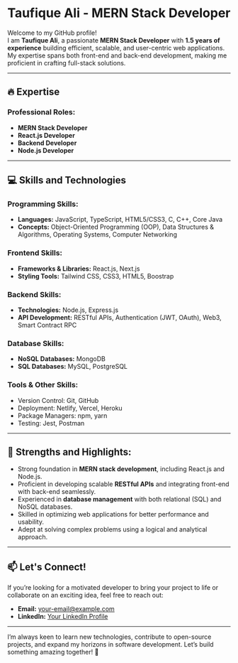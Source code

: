 # Taufique Ali - MERN Stack Developer

Welcome to my GitHub profile!  
I am **Taufique Ali**, a passionate **MERN Stack Developer** with **1.5 years of experience** building efficient, scalable, and user-centric web applications. My expertise spans both front-end and back-end development, making me proficient in crafting full-stack solutions.

---

## 🔥 Expertise

### Professional Roles:
- **MERN Stack Developer**  
- **React.js Developer**  
- **Backend Developer**  
- **Node.js Developer**

---

## 💻 Skills and Technologies

### Programming Skills:
- **Languages:** JavaScript, TypeScript, HTML5/CSS3, C, C++, Core Java
- **Concepts:** Object-Oriented Programming (OOP), Data Structures & Algorithms, Operating Systems, Computer Networking

### Frontend Skills:
- **Frameworks & Libraries:** React.js, Next.js  
- **Styling Tools:** Tailwind CSS, CSS3, HTML5, Boostrap  

### Backend Skills:
- **Technologies:** Node.js, Express.js
- **API Development:** RESTful APIs, Authentication (JWT, OAuth), Web3, Smart Contract RPC 

### Database Skills:
- **NoSQL Databases:** MongoDB  
- **SQL Databases:** MySQL, PostgreSQL  

### Tools & Other Skills:
- Version Control: Git, GitHub  
- Deployment: Netlify, Vercel, Heroku  
- Package Managers: npm, yarn  
- Testing: Jest, Postman  

---

## 🚀 Strengths and Highlights:
- Strong foundation in **MERN stack development**, including React.js and Node.js.
- Proficient in developing scalable **RESTful APIs** and integrating front-end with back-end seamlessly.  
- Experienced in **database management** with both relational (SQL) and NoSQL databases.
- Skilled in optimizing web applications for better performance and usability.
- Adept at solving complex problems using a logical and analytical approach.

---

## 📫 Let's Connect!
If you’re looking for a motivated developer to bring your project to life or collaborate on an exciting idea, feel free to reach out:  

- **Email:** [your-email@example.com](mailto:taufique.ali@itdoseinfo.com)  
- **LinkedIn:** [Your LinkedIn Profile](https://www.linkedin.com/in/taufique-ali-270071349/)  

---

I’m always keen to learn new technologies, contribute to open-source projects, and expand my horizons in software development. Let’s build something amazing together! 🚀
